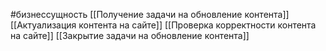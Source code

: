 #бизнессущность 
[[Получение задачи на обновление контента]] 
[[Актуализация контента на сайте]]
[[Проверка корректности контента на сайте]]
[[Закрытие задачи на обновление контента]]

